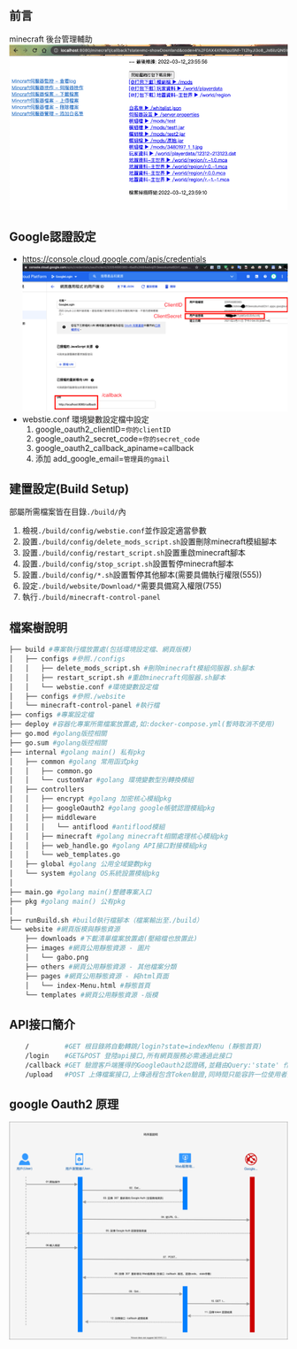 ## 前言
 minecraft 後台管理輔助
![Alt text](./docs/demo.png)
## Google認證設定
 * https://console.cloud.google.com/apis/credentials
 ![Alt text](./docs/Google_Credentials.png)
 * webstie.conf 環境變數設定檔中設定
    1. google_oauth2_clientID=``你的clientID``
    2. google_oauth2_secret_code=``你的secret_code``
    3. google_oauth2_callback_apiname=callback
    5. 添加 add_google_email=``管理員的gmail``

## 建置設定(Build Setup)
部屬所需檔案皆在目錄``./build/``內
1. 檢視``./build/config/webstie.conf``並作設定適當參數
2. 設置``./build/config/delete_mods_script.sh``設置刪除minecraft模組腳本
3. 設置``./build/config/restart_script.sh``設置重啟minecraft腳本
4. 設置``./build/config/stop_script.sh``設置暫停minecraft腳本
5. 設置``./build/config/*.sh``設置暫停其他腳本(需要具備執行權限(555))
4. 設定``./build/website/Download/*``需要具備寫入權限(755)
5. 執行``./build/minecraft-control-panel``

## 檔案樹說明
```bash
├── build #專案執行檔放置處(包括環境設定檔、網頁版模)
│   ├── configs #參照./configs
│   │   ├── delete_mods_script.sh #刪除minecraft模組伺服器.sh腳本
│   │   ├── restart_script.sh #重啟minecraft伺服器.sh腳本
│   │   └── webstie.conf #環境變數設定檔
│   ├── configs #參照./website
│   └── minecraft-control-panel #執行檔
├── configs #專案設定檔
├── deploy #容器化專案所需檔案放置處,如:docker-compose.yml(暫時取消不使用)
├── go.mod #golang版控相關
├── go.sum #golang版控相關
├── internal #golang main() 私有pkg 
│   ├── common #golang 常用函式pkg
│   │   ├── common.go
│   │   └── customVar #golang 環境變數型別轉換模組
│   ├── controllers
│   │   ├── encrypt #golang 加密核心模組pkg
│   │   ├── googleOauth2 #golang google帳號認證模組pkg
│   │   ├── middleware
│   │   │   └── antiflood #antiflood模組
│   │   ├── minecraft #golang minecraft相關處理核心模組pkg
│   │   ├── web_handle.go #golang API接口對接模組pkg
│   │   └── web_templates.go
│   ├── global #golang 公用全域變數pkg
│   └── system #golang OS系統設置模組pkg
│
├── main.go #golang main()整體專案入口
├── pkg #golang main() 公有pkg 
│ 
├── runBuild.sh #build執行檔腳本（檔案輸出至./build）
└── website #網頁版模與靜態資源
    ├── downloads #下載清單檔案放置處(壓縮檔也放置此)
    ├── images #網頁公用靜態資源 - 圖片
    │   └── gabo.png
    ├── others #網頁公用靜態資源 - 其他檔案分類
    ├── pages #網頁公用靜態資源 - 純html頁面
    │   └── index-Menu.html #靜態首頁
    └── templates #網頁公用靜態資源 -版模

```

## API接口簡介
```bash
	/         #GET 根目錄將自動轉跳/login?state=indexMenu (靜態首頁)
	/login	  #GET&POST 登陸api接口,所有網頁服務必需通過此接口
	/callback #GET 驗證客戶端獲得的GoogleOauth2認證碼,並藉由Query:'state' 作為Param後開始後續使用服務
    /upload   #POST 上傳檔案接口,上傳過程包含Token驗證,同時間只能容許一位使用者操作
```

## google Oauth2 原理
 ![Alt text](./docs/Demo_sequence_diagram.svg)
